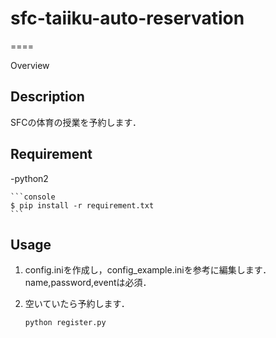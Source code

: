 # sfc-taiiku-auto-reservation
====

Overview

## Description
SFCの体育の授業を予約します．

## Requirement
-python2

    ```console
    $ pip install -r requirement.txt
    ```

## Usage

1. config.iniを作成し，config_example.iniを参考に編集します．name,password,eventは必須．

2. 空いていたら予約します．

    ```python
    python register.py

    ```


